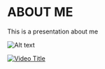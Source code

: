# ABOUT ME

This is a presentation about me

![Alt text](https://media.tenor.com/IHQBoLmgHTwAAAAe/scared-cat.png)

[![Video Title](https://img.youtube.com/vi/aE38d1Tu-MI/0.jpg)](https://www.youtube.com/watch?v=aE38d1Tu-MI)
